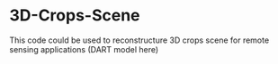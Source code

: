 # 3D-Crops-Scene
This code could be used to reconstructure 3D crops scene for remote sensing applications (DART model here)
